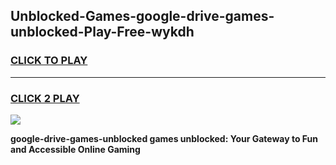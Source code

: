 
## Unblocked-Games-google-drive-games-unblocked-Play-Free-wykdh
<h3>
<a href="https://premium76.site?title=google-drive-games-unblocked&ref=18A">CLICK TO PLAY</a></h3>
<hr>

<h3>
<a href="https://premium76.site?title=google-drive-games-unblocked&ref=18A">CLICK 2 PLAY</a>
  
</h3>

<a href="https://premium76.site?title=google-drive-games-unblocked&ref=18A"><img src="https://clearcache.store/games.png"></a>


**google-drive-games-unblocked games unblocked: Your Gateway to Fun and Accessible Online Gaming**
